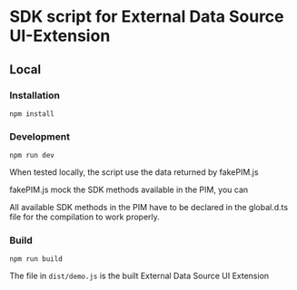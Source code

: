 # SDK script for External Data Source UI-Extension

## Local

### Installation

```
npm install
```

### Development

```
npm run dev
```

When tested locally, the script use the data returned by fakePIM.js

fakePIM.js mock the SDK methods available in the PIM, you can 

All available SDK methods in the PIM have to be declared in the global.d.ts file for the compilation to work properly.


### Build

```
npm run build
```

The file in `dist/demo.js` is the built External Data Source UI Extension
